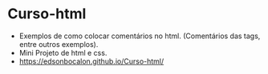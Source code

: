 # Curso-html
* Exemplos de como colocar comentários no html. (Comentários das tags, entre outros exemplos).
* Mini Projeto de html e css.
* https://edsonbocalon.github.io/Curso-html/ 
